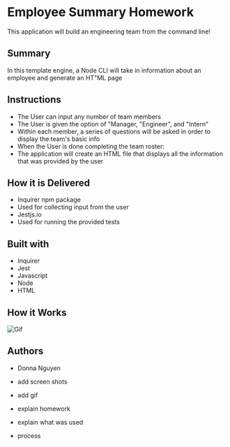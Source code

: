 # Employee Summary Homework
This application will build an engineering team from the command line!

## Summary
In this template engine, a Node CLI will take in information about an employee and generate an HT"ML page

## Instructions
* The User can input any number of team members
 * The User is given the option of "Manager, "Engineer", and "Intern"
 * Within each member, a series of questions will be asked in order to display the team's basic info
* When the User is done completing the team roster:
 * The application will create an HTML file that displays all the information that was provided by the user

 ## How it is Delivered
 * Inquirer npm package
  * Used for collecting input from the user
 * Jestjs.io 
  * Used for running the provided tests

 ## Built with
 * Inquirer
 * Jest
 * Javascript
 * Node
 * HTML

## How it Works
![Gif](https://github.com/donnaxnguyen/employeesummary/blob/master/screenshots%20and%20team/working%20commandline.gif)

 ## Authors
 * Donna Nguyen


* add screen shots
* add gif
* explain homework 
* explain what was used
* process

